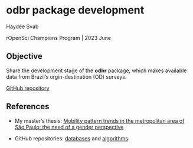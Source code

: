 
<!-- README.md is generated from README.Rmd. Please edit that file -->

# **odbr** package development

Haydée Svab

rOpenSci Champions Program \| 2023 June

## Objective

Share the development stage of the **odbr** package, which makes
available data from Brazil’s orgin-destination (OD) surveys.

[GitHub repository](https://github.com/hsvab/odbr)

## References

-   My master’s thesis: [Mobility pattern trends in the metropolitan
    area of São Paulo: the need of a gender
    perspective](https://www.teses.usp.br/teses/disponiveis/3/3138/tde-30092016-142308/pt-br.php)

-   GitHub repositories:
    [databases](https://github.com/hsvab/mestrado-usp-ODs) and
    [algorithms](https://github.com/hsvab/mestrado-usp-algoritmos)
